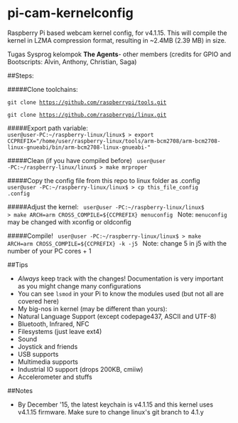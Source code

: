 # pi-cam-kernelconfig
Raspberry Pi based webcam kernel config, for v4.1.15. This will compile the kernel in LZMA compression format, resulting in ~2.4MB (2.39 MB) in size.

Tugas Sysprog kelompok **The Agents**- other members (credits for GPIO and Bootscripts: Alvin, Anthony, Christian, Saga)

##Steps:

#####Clone toolchains:

<code>git clone https://github.com/raspberrypi/tools.git</code>

<code>git clone https://github.com/raspberrypi/linux.git</code>

#####Export path variable:
<code>
user@user-PC:~/raspberry-linux/linux$ > export CCPREFIX="/home/user/raspberry-linux/tools/arm-bcm2708/arm-bcm2708-linux-gnueabi/bin/arm-bcm2708-linux-gnueabi-"
</code>

#####Clean (if you have compiled before)
<code>
user@user -PC:~/raspberry-linux/linux$ > make mrproper
</code>

#####Copy the config file from this repo to linux folder as .config
<code>
user@user -PC:~/raspberry-linux/linux$ > cp this_file_config .config
</code>

#####Adjust the kernel:
<code>
user@user -PC:~/raspberry-linux/linux$ > make ARCH=arm CROSS_COMPILE=${CCPREFIX} menuconfig
</code>
Note: <code>menuconfig</code> may be changed with xconfig or oldconfig

#####Compile!
<code>
user@user -PC:~/raspberry-linux/linux$ > make ARCH=arm CROSS_COMPILE=${CCPREFIX} -k -j5
</code>
Note: change 5 in j5 with the number of your PC cores + 1

##Tips
- *Always* keep track with the changes! Documentation is very important as you might change many configurations
- You can see <code>lsmod</code> in your Pi to know the modules used (but not all are covered here)
- My big-nos in kernel (may be different than yours):
 - Natural Language Support (except codepage437, ASCII and UTF-8)
 - Bluetooth, Infrared, NFC
 - Filesystems (just leave ext4)
 - Sound
 - Joystick and friends
 - USB supports
 - Multimedia supports
 - Industrial IO support (drops 200KB, cmiiw)
 - Accelerometer and stuffs
 
##Notes
- By December '15, the latest keychain is v4.1.15 and this kernel uses v4.1.15 firmware. Make sure to change linux's git branch to 4.1.y
